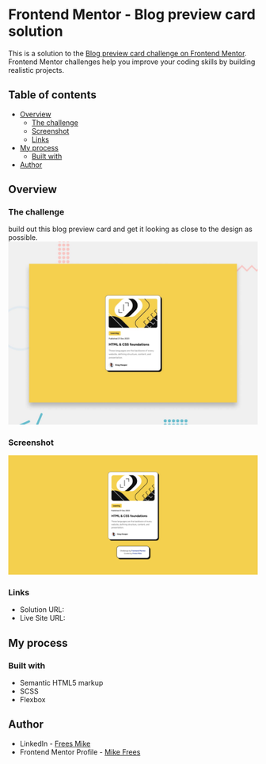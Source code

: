 # Frontend Mentor - Blog preview card solution

This is a solution to the [Blog preview card challenge on Frontend Mentor](https://www.frontendmentor.io/challenges/blog-preview-card-ckPaj01IcS). Frontend Mentor challenges help you improve your coding skills by building realistic projects. 

## Table of contents

- [Overview](#overview)
  - [The challenge](#the-challenge)
  - [Screenshot](#screenshot)
  - [Links](#links)
- [My process](#my-process)
  - [Built with](#built-with)
- [Author](#author)

## Overview

### The challenge

build out this blog preview card and get it looking as close to the design as possible.
![](./assets/design%20handout/desktop-preview.jpg)

### Screenshot

![](./screenshot.png)

### Links

- Solution URL: [](https://github.com/mikeFrees/blog-preview-card-main)
- Live Site URL: [](https://mikefrees.github.io/blog-preview-card-main/)

## My process

### Built with

- Semantic HTML5 markup
- SCSS
- Flexbox

## Author

- LinkedIn - [Frees Mike](https://www.linkedin.com/in/mike-frees/)
- Frontend Mentor Profile - [Mike Frees](https://www.frontendmentor.io/profile/mikeFrees)